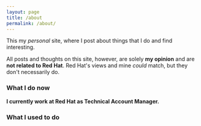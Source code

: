 ```yaml
---
layout: page
title: /about
permalink: /about/
---
```

This my *personal* site, where I post about things that I do and find interesting.

All posts and thoughts on this site, however, are solely **my opinion** and are **not related to Red Hat**. Red Hat's views and mine *could* match, but they don't necessarily do.

### What I do now
**I currently work at Red Hat as Technical Account Manager.**

### What I used to do

